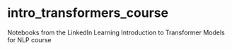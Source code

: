 # intro_transformers_course
Notebooks from the LinkedIn Learning Introduction to Transformer Models for NLP course
